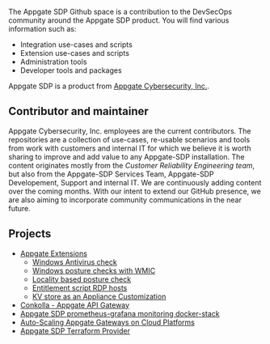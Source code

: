 The Appgate SDP Github space is a contribution to the DevSecOps community around the Appgate SDP product. You will find various information such as:
* Integration use-cases and scripts
* Extension use-cases and scripts
* Administration tools
* Developer tools and packages

Appgate SDP is a product from [Appgate Cybersecurity, Inc.](https://www.appgate.com/).

## Contributor and maintainer
Appgate Cybersecurity, Inc. employees are the current contributors. The repositories are a collection of use-cases, re-usable scenarios and tools from work with customers and internal IT for which we believe it is worth sharing to improve and add value to any Appgate-SDP installation. 
The content originates mostly from the *Customer Reliability Engineering team*, but also from the Appgate-SDP Services Team, Appgate-SDP Developement, Support and internal IT. 
We are continuously adding content over the coming months. With our intent to extend our GitHub presence, we are also aiming to incorporate community communications in the near future.

## Projects
* [Appgate Extensions](https://github.com/appgate/sdp-extensions/)
    * [Windows Antivirus check](https://github.com/appgate/sdp-win-security-center)
    * [Windows posture checks with WMIC](https://github.com/appgate/sdp-wmicprovider)
    * [Locality based posture check](https://github.com/appgate/sdp-locality-check)
    * [Entitlement script RDP hosts](https://github.com/appgate/sdp-rdphosts)
    * [KV store as an Appliance Customization](https://github.com/appgate/sdp-kvstore)
* [Conkolla - Appgate API Gateway](https://github.com/appgate/conkolla/)
* [Appgate SDP prometheus-grafana monitoring docker-stack](https://github.com/appgate/sdp-prom-monitoring)
* [Auto-Scaling Appgate Gateways on Cloud Platforms](https://github.com/appgate/sdp-autoscale/)
* [Appgate SDP Terraform Provider](https://github.com/appgate/sdp-terraform-provider)
